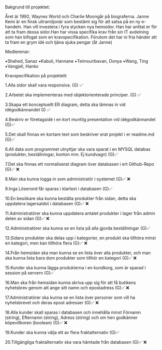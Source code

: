 Bakgrund till projektet:

Året är 1992, Waynes World och Charlie Moongår på biograferna. Janne Kemi är en finsk ultramiljonär som bestämt sig för att satsa på en ny e-handeln. Han vill investera i fyra stycken nya hemsidor. Han har anlitat er för att ta fram dessa sidor.Han har vissa specifika krav från sin IT avdelning som han bifogat som en kravspecifikation. Förutom det har ni fria händer att ta fram en grym idé och tjäna sjuka pengar (åt Janne) 


Medlemmar:

▪️Shahed, Sanaz
▪️Kabuli, Hannane
▪️Teimouribavan, Donya
▪️Wang, Ting
▪️Vangjeli, Hanko 


Kravspecifikation på projektett:

1.Alla sidor skall vara responsiva. (G) ✅

2.Arbetet ska implementeras med objektorienterade principer. (G) ✅

3.Skapa ett konceptuellt ER diagram, detta ska lämnas in vid idégodkännandet G) ✅

4.Beskriv er företagsidé i en kort muntlig presentation vid idégodkännandet (G)✅

5.Det skall finnas en kortare text som beskriver erat projekt i er readme.md (G)✅

6.All data som programmet utnyttjar ska vara sparat i en MYSQL databas (produkter, beställningar, konton mm. Ej kundvagn) (G)✅

7.Det ska finnas ett normaliserat diagram över databasen i ert Github-Repo (G)✅ ❌

8.Man ska kunna logga in som administratör i systemet (G)✅ ❌

9.Inga Lösenord får sparas i klartext i databasen (G)✅

10.En besökare ska kunna beställa produkter från sidan, detta ska uppdatera lagersaldot i databasen (G)✅ ❌

11.Administratörer ska kunna uppdatera antalet produkter i lager från admin delen av sidan (G)✅ ❌

12.Administratörer ska kunna se en lista på alla gjorda beställningar (G)✅

13.Sidans produkter ska delas upp i kategorier, en produkt ska tillhöra minst en kategori, men kan tillhöra flera (G)✅ ❌

14.Från hemsidan ska man kunna se en lista över alla produkter, och man ska kunna lista bara dom produkter som tillhör en kategori (G)✅ ❌

15.Kunder ska kunna lägga produkterna i en kundkorg, som är sparad i session på servern (G)✅

16.Man ska från hemsidan kunna skriva upp sig för att få butikens nyhetsbrev genom att ange sitt namn och epostadress (G)✅ ❌

17.Administratörer ska kunna se en lista över personer som vill ha nyhetsbrevet och deras epost adresser (G)✅ ❌

18.Alla kunder skall sparas i databasen och innehålla minst Förnamn (string), Efternamn (string), Adress (string) och om hen godkänner köpevillkoren (boolean) (G)✅ ❌

19.Kunder ska kunna välja ett av flera fraktalternativ (G)✅

20.Tillgängliga fraktalternativ ska vara hämtade från databasen (G)✅ ❌

